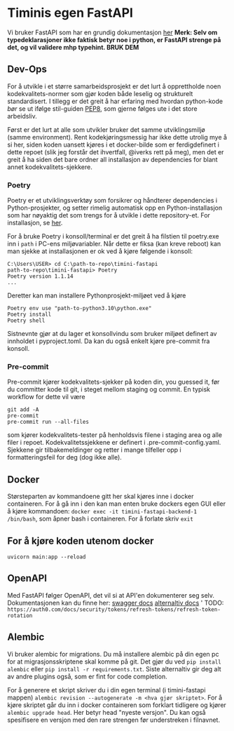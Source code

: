 # Timinis egen FastAPI

Vi bruker FastAPI som har en grundig dokumentasjon [her](https://fastapi.tiangolo.com/)
**Merk: Selv om typedeklarasjoner ikke faktisk betyr noe i python, er FastAPI strenge på det, og vil validere mhp typehint. BRUK DEM**

## Dev-Ops

For å utvikle i et større samarbeidsprosjekt er det lurt å opprettholde noen kodekvalitets-normer som gjør koden både leselig og strukturelt standardisert. I tillegg er det greit å har erfaring med hvordan python-kode *bør* se ut ifølge stil-guiden [PEP8](https://peps.python.org/pep-0008/), som gjerne følges ute i det store arbeidsliv.

Først er det lurt at alle som utvikler bruker det samme utviklingsmiljø (samme environment). Rent kodekjøringsmessig har ikke dette utrolig mye å si her, siden koden uansett kjøres i et docker-bilde som er ferdigdefinert i dette repoet (slik jeg forstår det ihvertfall, @iverks rett på meg), men det er greit å ha siden det bare ordner all installasjon av dependencies for blant annet kodekvalitets-sjekkere.

### Poetry
Poetry er et utviklingsverktøy som forsikrer og håndterer dependencies i Python-prosjekter, og setter rimelig automatisk opp en Python-installasjon som har nøyaktig det som trengs for å utvikle i dette repository-et. For installasjon, se [her](https://python-poetry.org/docs/).

For å bruke Poetry i konsoll/terminal er det greit å ha filstien til poetry.exe inn i `path` i PC-ens miljøvariabler. Når dette er fiksa (kan kreve reboot) kan man sjekke at installasjonen er ok ved å kjøre følgende i konsoll:

```console
C:\Users\USER> cd C:\path-to-repo\timini-fastapi
path-to-repo\timini-fastapi> Poetry
Poetry version 1.1.14
...
```

Deretter kan man installere Pythonprosjekt-miljøet ved å kjøre

```console
Poetry env use "path-to-python3.10\python.exe"
Poetry install
Poetry shell
```
Sistnevnte gjør at du lager et konsollvindu som bruker miljøet definert av innholdet i pyproject.toml. Da kan du også enkelt kjøre pre-commit fra konsoll.

### Pre-commit

Pre-commit kjører kodekvalitets-sjekker på koden din, you guessed it, før du committer kode til git, i steget mellom staging og commit. En typisk workflow for dette vil være

```console
git add -A
pre-commit
pre-commit run --all-files
```

som kjører kodekvalitets-tester på henholdsvis filene i staging area og alle filer i repoet. Kodekvalitetssjekkene er definert i .pre-commit-config.yaml. Sjekkene gir tilbakemeldinger og retter i mange tilfeller opp i formatteringsfeil for deg (dog ikke alle).

## Docker

Størsteparten av kommandoene gitt her skal kjøres inne i docker containeren. For å gå inn i den kan man enten bruke dockers egen GUI eller å kjøre kommandoen: `docker exec -it timini-fastapi-backend-1 /bin/bash`, som åpner bash i containeren. For å forlate skriv `exit`

## For å kjøre koden utenom docker

`uvicorn main:app --reload`

## OpenAPI

Med FastAPI følger OpenAPI, det vil si at API'en dokumenterer seg selv. Dokumentasjonen kan du finne her:
[swagger docs](http://127.0.0.1:8000/docs)
[alternaltiv docs](http://127.0.0.1:8000/redoc)
'
TODO: `https://auth0.com/docs/security/tokens/refresh-tokens/refresh-token-rotation`

## Alembic

Vi bruker alembic for migrations. Du må installere alembic på din egen pc for at migrasjonsskriptene skal komme på git. Det gjør du ved `pip install alembic` eller `pip install -r requirements.txt`. Siste alternaltiv gir deg alt av andre plugins også, som er fint for code completion.

<!-- Det går kanskje an å generere fra inne i docker men jeg fikk det ikke til å funke --iverks  -->

For å generere et skript skriver du i din egen terminal (i timini-fastapi mappen) `alembic revision --autogenerate -m <hva gjør skriptet>`.
For å kjøre skriptet går du inn i docker containeren som forklart tidligere og kjører `alembic upgrade head`. Her betyr head "nyeste versjon". Du kan også spesifisere en versjon med den rare strengen før understreken i filnavnet.
